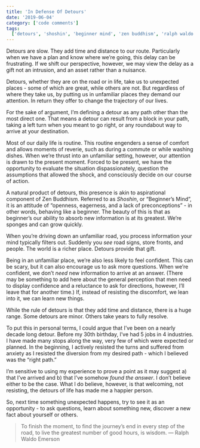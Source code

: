 ```yaml
---
title: 'In Defense Of Detours'
date: '2019-06-04'
category: ['code comments']
tags:
  ['detours', 'shoshin', 'beginner mind', 'zen buddhism', 'ralph waldo emerson']
---
```


Detours are slow. They add time and distance to our route. Particularly when we have a plan and know where we’re going, this delay can be frustrating. If we shift our perspective, however, we may view the delay as a gift not an intrusion, and an asset rather than a nuisance.

Detours, whether they are on the road or in life, take us to unexpected places - some of which are great, while others are not. But regardless of where they take us, by putting us in unfamiliar places they demand our attention. In return they offer to change the trajectory of our lives.

For the sake of argument, I’m defining a detour as any path other than the most direct one. That means a detour can result from a block in your path, taking a left turn when you meant to go right, or any roundabout way to arrive at your destination.

Most of our daily life is routine. This routine engenders a sense of comfort and allows moments of reverie, such as during a commute or while washing dishes. When we’re thrust into an unfamiliar setting, however, our attention is drawn to the present moment. Forced to be present, we have the opportunity to evaluate the situation dispassionately, question the assumptions that allowed the shock, and consciously decide on our course of action.

A natural product of detours, this presence is akin to aspirational component of Zen Buddhism. Referred to as _Shoshin_, or “Beginner’s Mind”, it is an attitude of “openness, eagerness, and a lack of preconceptions” - in other words, behaving like a beginner. The beauty of this is that as beginner’s our ability to absorb new information is at its greatest. We’re sponges and can grow quickly.

When you’re driving down an unfamiliar road, you process information your mind typically filters out. Suddenly you _see_ road signs, store fronts, and people. The world is a richer place. Detours provide that gift.

Being in an unfamiliar place, we’re also less likely to feel confident. This can be scary, but it can also encourage us to ask more questions. When we’re confident, we don’t _need_ new information to arrive at an answer. (There may be something to add here about the general perception that men need to display confidence and a reluctance to ask for directions, however, I’ll leave that for another time.) If, instead of resisting the discomfort, we lean into it, we can learn new things.

While the rule of detours is that they add time and distance, there is a huge range. Some detours are minor. Others take years to fully resolve.

To put this in personal terms, I could argue that I’ve been on a nearly decade long detour. Before my 30th birthday, I’ve had 5 jobs in 4 industries. I have made many stops along the way, very few of which were expected or planned. In the beginning, I actively resisted the turns and suffered from anxiety as I resisted the diversion from my desired path - which I believed was the “right path.”

I’m sensitive to using my experience to prove a point as it may suggest a) that I’ve arrived and b) that I’ve somehow _found the answer_. I don’t believe either to be the case. What I do believe, however, is that welcoming, not resisting, the detours of life has made me a happier person.

So, next time something unexpected happens, try to see it as an opportunity - to ask questions, learn about something new, discover a new fact about yourself or others.

> To finish the moment, to find the journey’s end in every step of the road, to live the greatest number of good hours, is wisdom.
> — Ralph Waldo Emerson
